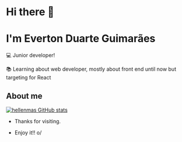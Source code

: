 # Hi there 👋

# I'm Everton Duarte Guimarães

💻 Junior developer!

📚 Learning about web developer, mostly about front end until now but targeting for React

## About me

[![hellenmas GitHub stats](https://github-readme-stats.vercel.app/api?username=EvertonDuarteGuimaraes)](https://github.com/EvertonDuarteGuimaraes/github-readme-stats)

- Thanks for visiting.

- Enjoy it!! o/

